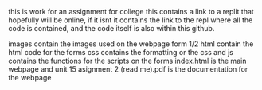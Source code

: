 this is work for an assignment for college
this contains a link to a replit that hopefully will be online, if it isnt it contains the link to the repl where all the code is contained, and the code itself is also within this github.

images contain the images used on the webpage
form 1/2 html contain the html code for the forms
css contains the formatting or the css
and js contains the functions for the scripts on the forms
index.html is the main webpage
and unit 15 asignment 2 (read me).pdf is the documentation for the webpage

